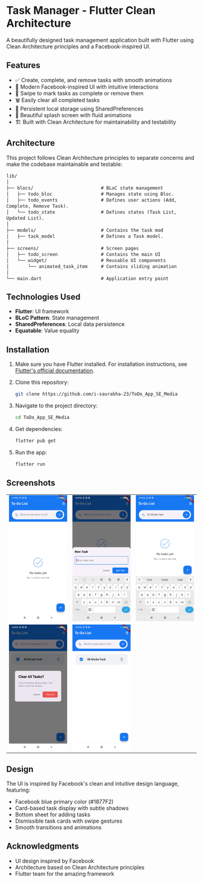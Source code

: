 # Task Manager - Flutter Clean Architecture

A beautifully designed task management application built with Flutter using Clean Architecture principles and a Facebook-inspired UI.

## Features

- ✅ Create, complete, and remove tasks with smooth animations
- 🎨 Modern Facebook-inspired UI with intuitive interactions
- 🔄 Swipe to mark tasks as complete or remove them
- 🗑️ Easily clear all completed tasks
- 💾 Persistent local storage using SharedPreferences
- 📱 Beautiful splash screen with fluid animations
- 🏗️ Built with Clean Architecture for maintainability and testability

## Architecture

This project follows Clean Architecture principles to separate concerns and make the codebase maintainable and testable:

```
lib/
│
├── blocs/                         # BLoC state management
│   ├── todo_bloc                  # Manages state using Bloc.
│   ├── todo_events                # Defines user actions (Add, Complete, Remove Task).
│   └── todo_state                 # Defines states (Task List, Updated List).
│
├── models/                        # Contains the task mod
│   ├── task_model                 # Defines a Task model.
│
├── screens/                       # Screen pages
│   ├── todo_screen                # Contains the main UI
│   └── widget/                    # Reusable UI components
│       └── animated_task_item     # Contains sliding animation
│
└── main.dart                      # Application entry point
```

## Technologies Used

- **Flutter**: UI framework
- **BLoC Pattern**: State management
- **SharedPreferences**: Local data persistence
- **Equatable**: Value equality

## Installation

1. Make sure you have Flutter installed. For installation instructions, see [Flutter's official documentation](https://flutter.dev/docs/get-started/install).

2. Clone this repository:
   ```bash
   git clone https://github.com/i-saurabha-23/ToDo_App_SE_Media
   ```

3. Navigate to the project directory:
   ```bash
   cd ToDo_App_SE_Media
   ```

4. Get dependencies:
   ```bash
   flutter pub get
   ```

5. Run the app:
   ```bash
   flutter run
   ```

## Screenshots

<table>
  <tr>
    <td><img src="./screenshots/mainPage.jpg" width="200"/></td>
    <td><img src="./screenshots/addTask1.jpg" width="200"/></td>
    <td><img src="./screenshots/addTask2.jpg" width="200"/></td>
  </tr>
  <tr>
    <td><img src="./screenshots/clearTask.jpg" width="200"/></td>
    <td><img src="./screenshots/completedTask.jpg" width="200"/></td>
  </tr>
</table>

## Design

The UI is inspired by Facebook's clean and intuitive design language, featuring:

- Facebook blue primary color (#1877F2)
- Card-based task display with subtle shadows
- Bottom sheet for adding tasks
- Dismissible task cards with swipe gestures
- Smooth transitions and animations

## Acknowledgments

- UI design inspired by Facebook
- Architecture based on Clean Architecture principles
- Flutter team for the amazing framework